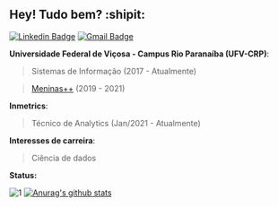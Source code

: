 ## Hey! Tudo bem? :shipit:

[![Linkedin Badge](https://img.shields.io/badge/-LinkedIn-blue?style=for-the-badge&logo=Linkedin&logoColor=white&link=https://www.linkedin.com/in/vivianerenizia/)](https://www.linkedin.com/in/vivianerenizia/) 
[![Gmail Badge](https://img.shields.io/badge/gmail-D14836?&style=for-the-badge&logo=gmail&logoColor=white)](mailto:vivianereniziasilva@gmail.com)

**Universidade Federal de Viçosa - Campus Rio Paranaíba (UFV-CRP)**:
> Sistemas de Informação (2017 - Atualmente)

> [Meninas++](https://www.instagram.com/meninasmaismais_ufv/) (2019 - 2021)

**Inmetrics**:
> Técnico de Analytics (Jan/2021 - Atualmente)

**Interesses de carreira**:
> Ciência de dados

**Status:**

![1](https://github-readme-stats.vercel.app/api/top-langs/?username=vivianerenizia&theme=radical) [![Anurag's github stats](https://github-readme-stats.vercel.app/api?username=vivianerenizia&theme=radical)](https://github.com/vivianerenizia/github-readme-stats)


